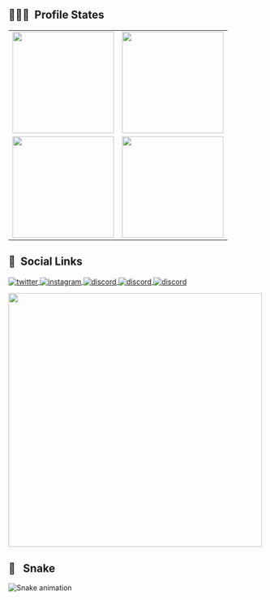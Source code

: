 
<h2>🧑🏻‍💻 &nbsp;Profile States</h2>
<table cellpadding="0">
  <tr style="padding: 0">
    <!-- GitHub Stats Card -->  
    <td valign="top">
      <img height="200" src="http://github-readme-streak-stats.herokuapp.com?user=RobertMiguel&theme=modern-lilac2"/>
    </td>
    <!-- Github Top Languages -->
      <td valign="top">
        <img height="200" src="http://github-profile-summary-cards.vercel.app/api/cards/profile-details?username=RobertMiguel&theme=midnight_purple"/>
      </td>
      <tr style="padding: 0">
    <!-- GitHub Stats Card -->  
    <td valign="top">
      <img height="200" src="http://github-profile-summary-cards.vercel.app/api/cards/repos-per-language?username=RobertMiguel&theme=midnight_purple"/>
    </td>
    <!-- Github Top Languages -->
      <td valign="top">
        <img height="200" src="http://github-profile-summary-cards.vercel.app/api/cards/most-commit-language?username=RobertMiguel&theme=midnight_purple"/>
      </td>
  </tr>
  </tr>
</table>


##  🤴 &nbsp;Social Links

<a href="https://twitter.com/HeyRoberti" target="_blank">
  <img align="center" src="https://img.shields.io/badge/-HeyRoberti-05122A?style=flat&logo=twitter" alt="twitter"/>  
</a>
<a href="https://instagram.com/robert.mvr" target="_blank">
 <img align="center" src="https://img.shields.io/badge/-robert.mvr-05122A?style=flat&logo=instagram" alt="instagram"/>
</a>
<a href="https://discord.gg/Fs6uRX7NQB" target="_blank"">
  <img align="center" src="https://img.shields.io/badge/-RobertDrifter-05122A?style=flat&logo=discord" alt="discord"/>
</a>
<a href="https://mail.google.com/mail/u/0/#inbox" target="_blank"">
  <img align="center" src="https://img.shields.io/badge/-robertresende9@gmail.com-05122A?style=flat&logo=gmail" alt="discord"/>
</a>
</a>
<a href="">
  <img align="center" src="https://img.shields.io/badge/-Robert%20Miguel-05122A?style=flat&logo=whatsapp" alt="discord"/>
</a>
</p>
<img width="500em" src="https://github-readme-twitter-gazf.vercel.app/api?id=HeyRoberti&layout=wide&show_reply=off&show_retweet=off" />

##  🐍 &nbsp; Snake

![Snake animation](https://github.com/RobertMiguel/RobertMiguel/blob/output/github-contribution-grid-snake.svg)
